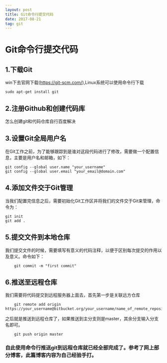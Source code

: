 ```yaml
---
layout: post
title: Git命令行提交代码
date: 2017-08-21 
tag: git
---
```

# Git命令行提交代码
## 1.下载Git
   win下去官网下载(https://git-scm.com/),Linux系统可以使用命令行下载
```
sudo apt-get install git
```
## 2.注册Github和创建代码库
   怎么创建git和代码仓库自行百度解决
## 3.设置Git全局用户名
   在Git工作之前，为了能够跟踪到是谁对这段代码进行了修改，需要做一个配置信息，主要是用户名和邮箱，如下：
```
git config --global user.name "your_username"  
git config --global user.email "your_email@domain.com"  
```
## 4.添加文件交于Git管理
   当我们配置完信息之后，需要初始化Git工作区并将我们的文件交于Git来管理，命令为：

```
git init
git add .
```
## 5.提交文件到本地仓库
   我们提交文件的时候，需要填写有意义的代码注释，以便于区别每次提交的作用以及意义。命令如下：
    
```
    git commit -m "first commit"  
```
## 6.推送至远程仓库
   我们需要将代码提交到远程服务器上面去，首先第一步是关联远方仓库

```
    git remote add origin https://your_username@bitbucket.org/your_username/name_of_remote_repository.git  
```
之后就是推送到远程仓库了，如果推送到主分支则是master，其余分支输入分支名即可。

```
    git push origin master
```
### 自此使用命令行推送git到远程仓库就已经全部完成了。参考了网上部分博客，此篇博客内容为自己经验手打。

